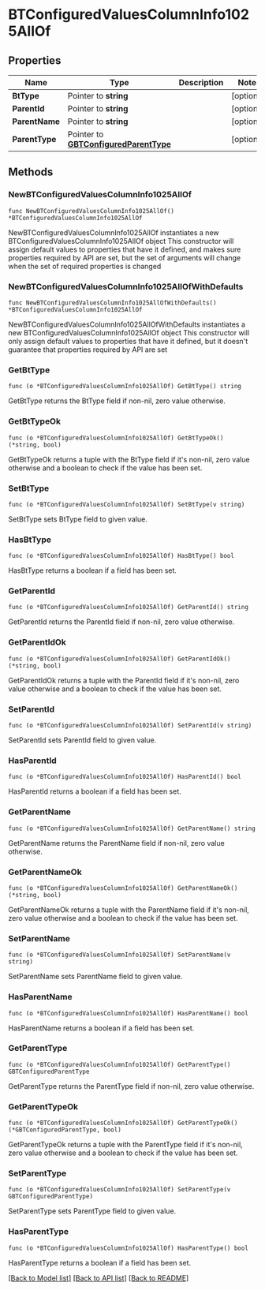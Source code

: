 # BTConfiguredValuesColumnInfo1025AllOf

## Properties

Name | Type | Description | Notes
------------ | ------------- | ------------- | -------------
**BtType** | Pointer to **string** |  | [optional] 
**ParentId** | Pointer to **string** |  | [optional] 
**ParentName** | Pointer to **string** |  | [optional] 
**ParentType** | Pointer to [**GBTConfiguredParentType**](GBTConfiguredParentType.md) |  | [optional] 

## Methods

### NewBTConfiguredValuesColumnInfo1025AllOf

`func NewBTConfiguredValuesColumnInfo1025AllOf() *BTConfiguredValuesColumnInfo1025AllOf`

NewBTConfiguredValuesColumnInfo1025AllOf instantiates a new BTConfiguredValuesColumnInfo1025AllOf object
This constructor will assign default values to properties that have it defined,
and makes sure properties required by API are set, but the set of arguments
will change when the set of required properties is changed

### NewBTConfiguredValuesColumnInfo1025AllOfWithDefaults

`func NewBTConfiguredValuesColumnInfo1025AllOfWithDefaults() *BTConfiguredValuesColumnInfo1025AllOf`

NewBTConfiguredValuesColumnInfo1025AllOfWithDefaults instantiates a new BTConfiguredValuesColumnInfo1025AllOf object
This constructor will only assign default values to properties that have it defined,
but it doesn't guarantee that properties required by API are set

### GetBtType

`func (o *BTConfiguredValuesColumnInfo1025AllOf) GetBtType() string`

GetBtType returns the BtType field if non-nil, zero value otherwise.

### GetBtTypeOk

`func (o *BTConfiguredValuesColumnInfo1025AllOf) GetBtTypeOk() (*string, bool)`

GetBtTypeOk returns a tuple with the BtType field if it's non-nil, zero value otherwise
and a boolean to check if the value has been set.

### SetBtType

`func (o *BTConfiguredValuesColumnInfo1025AllOf) SetBtType(v string)`

SetBtType sets BtType field to given value.

### HasBtType

`func (o *BTConfiguredValuesColumnInfo1025AllOf) HasBtType() bool`

HasBtType returns a boolean if a field has been set.

### GetParentId

`func (o *BTConfiguredValuesColumnInfo1025AllOf) GetParentId() string`

GetParentId returns the ParentId field if non-nil, zero value otherwise.

### GetParentIdOk

`func (o *BTConfiguredValuesColumnInfo1025AllOf) GetParentIdOk() (*string, bool)`

GetParentIdOk returns a tuple with the ParentId field if it's non-nil, zero value otherwise
and a boolean to check if the value has been set.

### SetParentId

`func (o *BTConfiguredValuesColumnInfo1025AllOf) SetParentId(v string)`

SetParentId sets ParentId field to given value.

### HasParentId

`func (o *BTConfiguredValuesColumnInfo1025AllOf) HasParentId() bool`

HasParentId returns a boolean if a field has been set.

### GetParentName

`func (o *BTConfiguredValuesColumnInfo1025AllOf) GetParentName() string`

GetParentName returns the ParentName field if non-nil, zero value otherwise.

### GetParentNameOk

`func (o *BTConfiguredValuesColumnInfo1025AllOf) GetParentNameOk() (*string, bool)`

GetParentNameOk returns a tuple with the ParentName field if it's non-nil, zero value otherwise
and a boolean to check if the value has been set.

### SetParentName

`func (o *BTConfiguredValuesColumnInfo1025AllOf) SetParentName(v string)`

SetParentName sets ParentName field to given value.

### HasParentName

`func (o *BTConfiguredValuesColumnInfo1025AllOf) HasParentName() bool`

HasParentName returns a boolean if a field has been set.

### GetParentType

`func (o *BTConfiguredValuesColumnInfo1025AllOf) GetParentType() GBTConfiguredParentType`

GetParentType returns the ParentType field if non-nil, zero value otherwise.

### GetParentTypeOk

`func (o *BTConfiguredValuesColumnInfo1025AllOf) GetParentTypeOk() (*GBTConfiguredParentType, bool)`

GetParentTypeOk returns a tuple with the ParentType field if it's non-nil, zero value otherwise
and a boolean to check if the value has been set.

### SetParentType

`func (o *BTConfiguredValuesColumnInfo1025AllOf) SetParentType(v GBTConfiguredParentType)`

SetParentType sets ParentType field to given value.

### HasParentType

`func (o *BTConfiguredValuesColumnInfo1025AllOf) HasParentType() bool`

HasParentType returns a boolean if a field has been set.


[[Back to Model list]](../README.md#documentation-for-models) [[Back to API list]](../README.md#documentation-for-api-endpoints) [[Back to README]](../README.md)


